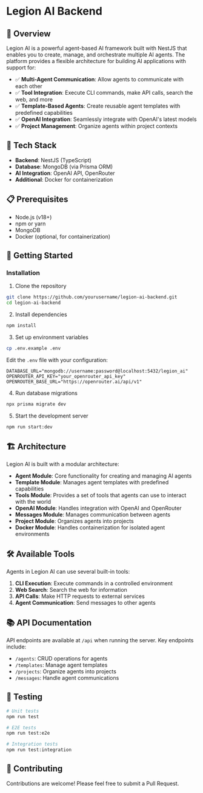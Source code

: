# Legion AI Backend

## 🤖 Overview

Legion AI is a powerful agent-based AI framework built with NestJS that enables you to create, manage, and orchestrate multiple AI agents. The platform provides a flexible architecture for building AI applications with support for:

- ✅ **Multi-Agent Communication**: Allow agents to communicate with each other
- ✅ **Tool Integration**: Execute CLI commands, make API calls, search the web, and more
- ✅ **Template-Based Agents**: Create reusable agent templates with predefined capabilities
- ✅ **OpenAI Integration**: Seamlessly integrate with OpenAI's latest models
- ✅ **Project Management**: Organize agents within project contexts

## 🔧 Tech Stack

- **Backend**: NestJS (TypeScript)
- **Database**: MongoDB (via Prisma ORM)
- **AI Integration**: OpenAI API, OpenRouter
- **Additional**: Docker for containerization

## 📋 Prerequisites

- Node.js (v18+)
- npm or yarn
- MongoDB
- Docker (optional, for containerization)

## 🚀 Getting Started

### Installation

1. Clone the repository

```bash
git clone https://github.com/yourusername/legion-ai-backend.git
cd legion-ai-backend
```

2. Install dependencies

```bash
npm install
```

3. Set up environment variables

```bash
cp .env.example .env
```

Edit the `.env` file with your configuration:

```
DATABASE_URL="mongodb://username:password@localhost:5432/legion_ai"
OPENROUTER_API_KEY="your_openrouter_api_key"
OPENROUTER_BASE_URL="https://openrouter.ai/api/v1"
```

4. Run database migrations

```bash
npx prisma migrate dev
```

5. Start the development server

```bash
npm run start:dev
```

## 🏗️ Architecture

Legion AI is built with a modular architecture:

- **Agent Module**: Core functionality for creating and managing AI agents
- **Template Module**: Manages agent templates with predefined capabilities
- **Tools Module**: Provides a set of tools that agents can use to interact with the world
- **OpenAI Module**: Handles integration with OpenAI and OpenRouter
- **Messages Module**: Manages communication between agents
- **Project Module**: Organizes agents into projects
- **Docker Module**: Handles containerization for isolated agent environments

## 🛠️ Available Tools

Agents in Legion AI can use several built-in tools:

1. **CLI Execution**: Execute commands in a controlled environment
2. **Web Search**: Search the web for information
3. **API Calls**: Make HTTP requests to external services
4. **Agent Communication**: Send messages to other agents

## 📚 API Documentation

API endpoints are available at `/api` when running the server. Key endpoints include:

- `/agents`: CRUD operations for agents
- `/templates`: Manage agent templates
- `/projects`: Organize agents into projects
- `/messages`: Handle agent communications

## 🧪 Testing

```bash
# Unit tests
npm run test

# E2E tests
npm run test:e2e

# Integration tests
npm run test:integration
```

## 🤝 Contributing

Contributions are welcome! Please feel free to submit a Pull Request.
